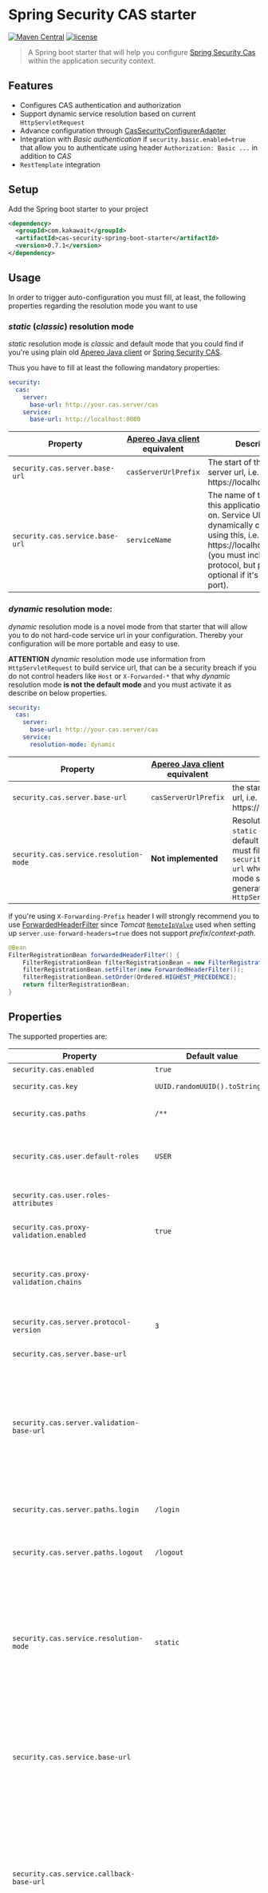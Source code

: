 # Spring Security CAS starter

[![Maven Central](https://img.shields.io/maven-central/v/com.kakawait/cas-security-spring-boot-starter.svg)](https://search.maven.org/#artifactdetails%7Ccom.kakawait%7Ccas-security-spring-boot-starter%7C0.7.1%7Cjar)
[![license](https://img.shields.io/github/license/kakawait/cas-security-spring-boot-starter.svg)](https://github.com/kakawait/cas-security-spring-boot-starter/blob/master/LICENSE.md)

> A Spring boot starter that will help you configure [Spring Security Cas](http://docs.spring.io/spring-security/site/docs/current/reference/html/cas.html) within the application security context.

## Features

- Configures CAS authentication and authorization
- Support dynamic service resolution based on current `HttpServletRequest`
- Advance configuration through [CasSecurityConfigurerAdapter](https://github.com/kakawait/cas-security-spring-boot-starter/blob/master/cas-security-spring-boot-autoconfigure/src/main/java/com/kakawait/spring/boot/security/cas/CasSecurityConfigurerAdapter.java)
- Integration with _Basic authentication_ if `security.basic.enabled=true` that allow you to authenticate using header `Authorization: Basic ...` in addition to _CAS_
- `RestTemplate` integration

## Setup

Add the Spring boot starter to your project

```xml
<dependency>
  <groupId>com.kakawait</groupId>
  <artifactId>cas-security-spring-boot-starter</artifactId>
  <version>0.7.1</version>
</dependency>
```

## Usage

In order to trigger auto-configuration you must fill, at least, the following properties regarding the resolution mode you want to use

### _static_ (_classic_) resolution mode

_static_ resolution mode is _classic_ and default mode that you could find if you're using plain old [Apereo Java client](https://github.com/apereo/java-cas-client) or [Spring Security CAS](http://docs.spring.io/spring-security/site/docs/current/reference/html/cas.html).

Thus you have to fill at least the following mandatory properties:

```yml
security:
  cas:
    server:
      base-url: http://your.cas.server/cas
    service:
      base-url: http://localhost:8080
```

| Property                        | [Apereo Java client](https://github.com/apereo/java-cas-client) equivalent | Description                                                                                                                                                                                                              |
|---------------------------------|----------------------------------------------------------------------------|--------------------------------------------------------------------------------------------------------------------------------------------------------------------------------------------------------------------------|
| `security.cas.server.base-url`  | `casServerUrlPrefix`                                                       | The start of the CAS server url, i.e. https://localhost:8443/cas                                                                                                                                                         |
| `security.cas.service.base-url` | `serviceName`                                                              | The name of the server this application is hosted on. Service URL will be dynamically constructed using this, i.e. https://localhost:8443 (you must include the protocol, but port is optional if it's a standard port). |

### _dynamic_ resolution mode:

_dynamic_ resolution mode is a novel mode from that starter that will allow you to do not hard-code service url in your configuration. Thereby your configuration will be more portable and easy to use.

**ATTENTION** _dynamic_ resolution mode use information from `HttpServletRequest` to build service url, that can be a security breach if you do not control headers like `Host` or `X-Forwarded-*` that why _dynamic_ resolution mode **is not the default mode** and you must activate it as describe on below properties.

```yml
security:
  cas:
    server:
      base-url: http://your.cas.server/cas
    service:
      resolution-mode: dynamic
```

| Property                               | [Apereo Java client](https://github.com/apereo/java-cas-client) equivalent | Description                                                                                                                                                                                                         |
|----------------------------------------|----------------------------------------------------------------------------|---------------------------------------------------------------------------------------------------------------------------------------------------------------------------------------------------------------------|
| `security.cas.server.base-url`         | `casServerUrlPrefix`                                                       | the start of the CAS server url, i.e. https://localhost:8443/cas                                                                                                                                                    |
| `security.cas.service.resolution-mode` | **Not implemented**                                                        | Resolution modes can be `static` or `dynamic`, by default is `static` and you must fill `security.cas.service.base-url` whereas in `dynamic` mode service url will be generated from receiving `HttpServletRequest` |

if you're using `X-Forwarding-Prefix` header I will strongly recommend you to use [ForwardedHeaderFilter](http://docs.spring.io/spring-framework/docs/current/javadoc-api/org/springframework/web/filter/ForwardedHeaderFilter.html) since _Tomcat_ [`RemoteIpValve`](https://tomcat.apache.org/tomcat-8.5-doc/api/org/apache/catalina/valves/RemoteIpValve.html) used when setting up `server.use-forward-headers=true` does not support _prefix_/_context-path_.

```java
@Bean
FilterRegistrationBean forwardedHeaderFilter() {
    FilterRegistrationBean filterRegistrationBean = new FilterRegistrationBean();
    filterRegistrationBean.setFilter(new ForwardedHeaderFilter());
    filterRegistrationBean.setOrder(Ordered.HIGHEST_PRECEDENCE);
    return filterRegistrationBean;
}
```

## Properties

The supported properties are:

| Property                                    | Default value                  | Description                                                                                                                                                                                                                                                                                                                                                                                                                                                                                                                                                                                           |
|---------------------------------------------|--------------------------------|-------------------------------------------------------------------------------------------------------------------------------------------------------------------------------------------------------------------------------------------------------------------------------------------------------------------------------------------------------------------------------------------------------------------------------------------------------------------------------------------------------------------------------------------------------------------------------------------------------|
| `security.cas.enabled`                      | `true`                         | Enable CAS security                                                                                                                                                                                                                                                                                                                                                                                                                                                                                                                                                                                   |
| `security.cas.key`                          | `UUID.randomUUID().toString()` | An id used by the [`CasAuthenticationProvider`](https://docs.spring.io/spring-security/site/docs/current/apidocs/org/springframework/security/cas/authentication/CasAuthenticationProvider.html#setKey-java.lang.String-)                                                                                                                                                                                                                                                                                                                                                                             |
| `security.cas.paths`                        | `/**`                          | Comma-separated list of paths to secure (work as same way as `security.basic.path`)                                                                                                                                                                                                                                                                                                                                                                                                                                                                                                                   |
| `security.cas.user.default-roles`           | `USER`                         | Comma-separated list of default user roles. If roles have been found from `security.cas.user.roles-attributes` default roles will be append to the list of users roles                                                                                                                                                                                                                                                                                                                                                                                                                                |
| `security.cas.user.roles-attributes`        |                                | Comma-separated list of CAS attributes to be used to determine user roles                                                                                                                                                                                                                                                                                                                                                                                                                                                                                                                             |
| `security.cas.proxy-validation.enabled`     | `true`                         | Defines if proxy should be checked again chains `security.cas.proxy-validation.chains`                                                                                                                                                                                                                                                                                                                                                                                                                                                                                                                |
| `security.cas.proxy-validation.chains`      |                                | Defines proxy chains. Each acceptable proxy chain should include a comma-separated list of URLs (for exact match) or regular expressions of URLs (starting by the ^ character)                                                                                                                                                                                                                                                                                                                                                                                                                        |
| `security.cas.server.protocol-version`      | `3`                            | Determine which CAS protocol version to be used, only protocol version 1, 2 or 3 is supported.                                                                                                                                                                                                                                                                                                                                                                                                                                                                                                        |
| `security.cas.server.base-url`              |                                | The start of the CAS server url, i.e. https://localhost:8443/cas                                                                                                                                                                                                                                                                                                                                                                                                                                                                                                                                      |
| `security.cas.server.validation-base-url`   |                                | Optional, `security.cas.server.base-url` is used if missing. The start of the CAS server url (similar to `security.cas.server.base-url`) used during ticket validation flow. Could be useful when server (your service) to server (CAS server) network is different from your external/browser network (i.e. docker environment, see [docker profile properties](https://github.com/kakawait/cas-security-spring-boot-starter/blob/master/cas-security-spring-boot-sample/src/main/resources/application.yml)).                                                                                       | 
| `security.cas.server.paths.login`           | `/login`                       | Defines the location of the CAS server login path that will be append to the existing `security.cas.server.base-url` url                                                                                                                                                                                                                                                                                                                                                                                                                                                                              |
| `security.cas.server.paths.logout`          | `/logout`                      | Defines the location of the CAS server logout path that will be append to the existing `security.cas.server.base-url` url                                                                                                                                                                                                                                                                                                                                                                                                                                                                             |
| `security.cas.service.resolution-mode`      | `static`                       | Resolution modes can be `static` or `dynamic`, by default is `static` and you must fill `security.cas.service.base-url` whereas in `dynamic` mode service url will be generated from receiving `HttpServletRequest`. **Attention** will not override `security.cas.server.validation-base-url` and `security.cas.service.callback-base-url` if defined, see [docker profile properties](https://github.com/kakawait/cas-security-spring-boot-starter/blob/master/cas-security-spring-boot-sample/src/main/resources/application.yml) to get an example.                                               |
| `security.cas.service.base-url`             |                                | The name of the server this application is hosted on. Service URL will be dynamically constructed using this, i.e. https://localhost:8443 (you must include the protocol, but port is optional if it's a standard port). Skipped if resolution mode is `dynamic`.                                                                                                                                                                                                                                                                                                                                     |
| `security.cas.service.callback-base-url`    |                                | Optional, `security.cas.service.base-url` is used if missing. Represents the base url that will be used to compute _Proxy granting ticket callback_ (see `security.cas.service.paths.proxy-callback`). It could be useful to be different from `security.cas.service.base-url` when server (CAS server) to server (your service) network is different from your external/browser network (i.e. docker environment, see see [docker profile properties](https://github.com/kakawait/cas-security-spring-boot-starter/blob/master/cas-security-spring-boot-sample/src/main/resources/application.yml)). | 
| `security.cas.service.paths.login`          | `/login`                       | Defines the application login path that will be append to the existing `security.cas.service.base-url` url                                                                                                                                                                                                                                                                                                                                                                                                                                                                                            |
| `security.cas.service.paths.logout`         | `/logout`                      | Defines the application logout path that will be append to the existing `security.cas.service.base-url` url                                                                                                                                                                                                                                                                                                                                                                                                                                                                                           |
| `security.cas.service.paths.proxy-callback` |                                | The callback path that will be, if present, append to the `security.cas.service.callback-base-url` or `security.cas.service.base-url` and add to as parameter inside request validation. **It must be set if you want to receive _Proxy Granting Ticket_ `PGT`**.                                                                                                                                                                                                                                                                                                                                     |

Otherwise you can checkout [CasSecurityProperties](https://github.com/kakawait/cas-security-spring-boot-starter/blob/master/cas-security-spring-boot-autoconfigure/src/main/java/com/kakawait/spring/boot/security/cas/CasSecurityProperties.java) class.

## Additional configuration

If you need to set additional configuration options simply register within Spring application context instance of [`CasSecurityConfigurerAdapter`](https://github.com/kakawait/cas-security-spring-boot-starter/blob/master/cas-security-spring-boot-autoconfigure/src/main/java/com/kakawait/spring/boot/security/cas/CasSecurityConfigurerAdapter.java)

```java
@Configuration
class CustomCasSecurityConfiguration extends CasSecurityConfigurerAdapter {
    @Override
    public void configure(CasAuthenticationFilterConfigurer filter) {
        // Here you can configure CasAuthenticationFilter
    }
    
    @Override
    public void configure(CasSingleSignOutFilterConfigurer filter) {
        // Here you can configure SingleSignOutFilter
    }

    @Override
    public void configure(CasAuthenticationProviderSecurityBuilder provider) {
        // Here  you can configure CasAuthenticationProvider
    }
    
    @Override
    public void configure(HttpSecurity http) throws Exception {
        // Here you can configure Spring Security HttpSecurity object during init configure
    }
    
    @Override
    public void configure(CasTicketValidatorBuilder ticketValidator) {
        // Here you can configure CasTicketValidator
    }
}
```

Otherwise many beans defined in that starter are annotated with `@ConditionOnMissingBean` thus you can override default bean definitions.

## Proxy granting storage

Starter does not provide any additional _proxy granting storage_ (yet), by default an _in memory_ storage is used [`ProxyGrantingTicketStorageImpl`](https://github.com/apereo/java-cas-client/blob/master/cas-client-core/src/main/java/org/jasig/cas/client/proxy/ProxyGrantingTicketStorageImpl.java).

To override it you can expose a `ProxyGrantingTicketStorage` beans like following:

```java
@Bean
ProxyGrantingTicketStorage proxyGrantingTicketStorage() {
    return new MyCustomProxyGrantingTicketStorage();
}
```

**Or** use `configurer` but a bit longer since you must report `ProxyGrantingTicketStorage` in both `CasAuthenticationFilter` and `TicketValidator`

```java
@Configuration
class CustomCasSecurityConfiguration extends CasSecurityConfigurerAdapter {
    @Override
    public void configure(CasAuthenticationFilterConfigurer filter) {
        filter.proxyGrantingTicketStorage(new MyCustomProxyGrantingStorage());
    }
    
    @Override
    public void configure(CasTicketValidatorBuilder ticketValidator) {
        ticketValidator.proxyGrantingTicketStorage(new MyCustomProxyGrantingStorage());
    }
}
```

## Logout & SLO

By default starter will configure both _logout_ and _single logout (SLO)_.

**ATTENTION** default _logout_ (on `/logout`) behavior will:
 
1. Logout from application and also logout from CAS server that will logout any other applications.
2. Keep default Spring security behavior concerning _CSRF_ and _logging out_ to summarize if _CSRF_ is enabled logout will only mapped on `POST`, see https://docs.spring.io/spring-security/site/docs/current/reference/htmlsingle/#csrf-logout for more details 

If you want to change those behaviors, for example by adding a logout page that will propose user to logout from other application, you may configure like following:

```java
@Configuration
class CasCustomLogoutConfiguration extends CasSecurityConfigurerAdapter {
    private final CasSecurityProperties casSecurityProperties;

    private final LogoutSuccessHandler casLogoutSuccessHandler;
    
    public CustomLogoutConfiguration(LogoutSuccessHandler casLogoutSuccessHandler) {
        this.casLogoutSuccessHandler = casLogoutSuccessHandler;
    }

    @Override
    public void configure(HttpSecurity http) throws Exception {
        http.logout()
            .permitAll()
            // Add null logoutSuccessHandler to disable CasLogoutSuccessHandler
            .logoutSuccessHandler(null)
            .logoutSuccessUrl("/logout.html")
            .logoutRequestMatcher(new AntPathRequestMatcher("/logout"));
        LogoutFilter filter = new LogoutFilter(casLogoutSuccessHandler, new SecurityContextLogoutHandler());
        filter.setFilterProcessesUrl("/cas/logout");
        http.addFilterBefore(filter, LogoutFilter.class);
    }
}

@Configuration
class WebMvcConfiguration extends WebMvcConfigurerAdapter {
    @Override
    public void addViewControllers(ViewControllerRegistry registry) {
        registry.addViewController("/logout.html").setViewName("logout");
        registry.setOrder(Ordered.HIGHEST_PRECEDENCE);
    }
}
```

With possible `logout.html` like following
 
 ```html
<!DOCTYPE html>
<html xmlns:th="http://www.thymeleaf.org">
<head>
    <meta charset="UTF-8" />
    <title>Logout page</title>
</head>
<body>
    <h2>Do you want to log out of CAS?</h2>
    <p>You have logged out of this application, but may still have an active single-sign on session with CAS.</p>
    <p><a href="/cas/logout" th:href="@{/cas/logout}">Logout of CAS</a></p>
</body>
</html>
```

You can checkout & run sample module [`cas-security-spring-boot-sample`](https://github.com/kakawait/cas-security-spring-boot-starter/tree/master/cas-security-spring-boot-sample) with _profile_ `custom-logout`.

## Proxy chains validation

By default client configuration is `security.cas.proxy-validation.enabled = true` with empty proxy chains (`security.cas.proxy-validation.chains`). That mean you will not be able to validate proxy ticket since proxy chains is empty.

You should disable proxy validation using:

```yml
security:
  cas:
    proxy-validation:
      enabled: false
```

**But is not recommended for production environment**, or define your own proxy chains:

```yml
security
  cas:
    proxy-validation:
      chains:
        - http://localhost:8180, http://localhost:8181
        - - http://localhost:8280
          - http://localhost:8281
        - ^http://my\\.domain\\..*
```

As you can see there is multiple syntaxes for `yml` format to define _collection of collection_:

1. Using _comma-separated_ list
2. Using double `- -` syntax

If you are using `properties` format you could translate like following:

```properties
security.cas.proxy-validation.chains[0] = http://localhost:8180, http://localhost:8181
security.cas.proxy-validation.chains[1] = http://localhost:8280, http://localhost:8281
security.cas.proxy-validation.chains[2] = ^http://my\\.domain\\..*
```

## RestTemplate integration with Proxy ticket

Since `0.7.0` version, there is a simple integration with `RestTemplate` but not enabled by default.

In order to enabled it you must create your own `RestTemplate` bean and adding an _interceptor_

```java
@Bean
RestTemplate casRestTemplate(ServiceProperties serviceProperties, ProxyTicketProvider proxyTicketProvider) {
    RestTemplate restTemplate = new RestTemplate();
    restTemplate.getInterceptors().add(new CasAuthorizationInterceptor(serviceProperties, proxyTicketProvider));
    return restTemplate;
}
```

This _interceptor_ is pretty simple, it will simply ask a new _proxy ticket_ for each request and append it to request query parameter.
For example with: `http://httpbin.org/get` interceptor will modify request uri to become `http://httpbin.org/get?ticket=PT-XX-YYYYYYYYYY`.

**ATTENTION** if _interceptor_ get any issue to get _proxy ticket_ from CAS server, it will throw an `IllegalStateException`.

Please checkout You can found sample usage for both on [`CasSecuritySpringBootSampleApplication`](https://github.com/kakawait/cas-security-spring-boot-starter/blob/master/cas-security-spring-boot-sample/src/main/java/com/kakawait/CasSecuritySpringBootSampleApplication.java) to get an sample usage.

### AssertionProvider and ProxyTicketProvider

In addition to `RestTemplate` integration, since `0.7.0` there is now two new autoconfigured beans:

1. `AssertionProvider` that will provide you a way to retrieve the current (bounded to current authenticated request) `org.jasig.cas.client.validation.Assertion`
2. `ProxyTicketProvider` that will provide you a simple way to ask a _proxy ticket_ for a given service (regarding the current authenticated request)

You can found sample usage for both on [`CasSecuritySpringBootSampleApplication`](https://github.com/kakawait/cas-security-spring-boot-starter/blob/master/cas-security-spring-boot-sample/src/main/java/com/kakawait/CasSecuritySpringBootSampleApplication.java)

## License

MIT License
